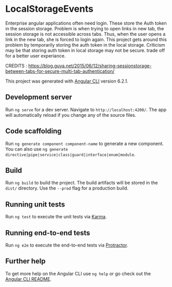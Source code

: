 # LocalStorageEvents
Enterprise angular applications often need login. These store the Auth token in the session storage.
Problem is when trying to open links in new tab, the session storage is not accessible across tabs. Thus, when the user opens a link in the new tab, she is forced to login again.
This project gets around this problem by temporarily storing the auth token in the local storage. 
Criticism may be that storing auth token in local storage may not be secure. trade off for a better user experiance.

CREDITS : https://blog.guya.net/2015/06/12/sharing-sessionstorage-between-tabs-for-secure-multi-tab-authentication/

This project was generated with [Angular CLI](https://github.com/angular/angular-cli) version 6.2.1.

## Development server

Run `ng serve` for a dev server. Navigate to `http://localhost:4200/`. The app will automatically reload if you change any of the source files.

## Code scaffolding

Run `ng generate component component-name` to generate a new component. You can also use `ng generate directive|pipe|service|class|guard|interface|enum|module`.

## Build

Run `ng build` to build the project. The build artifacts will be stored in the `dist/` directory. Use the `--prod` flag for a production build.

## Running unit tests

Run `ng test` to execute the unit tests via [Karma](https://karma-runner.github.io).

## Running end-to-end tests

Run `ng e2e` to execute the end-to-end tests via [Protractor](http://www.protractortest.org/).

## Further help

To get more help on the Angular CLI use `ng help` or go check out the [Angular CLI README](https://github.com/angular/angular-cli/blob/master/README.md).

